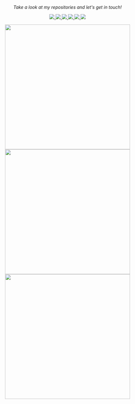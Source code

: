 <!-- Social Section --> 
 <p align="center"> 
   <i>Take a look at my repositories and let's get in touch!</i> 
 
 <p align="center"> 
   <a href= "https://github.com/stn1slv/"> 
     <img src="https://img.icons8.com/fluency/32/github.png"/> 
   </a> 
   <a href= "https://www.linkedin.com/in/stn1slv/"> 
     <img src="https://img.icons8.com/fluency/32/linkedin.png"/> 
   </a> 
  
  <!--a href= "https://twitter.com/stn1slv"> 
     <img src="https://img.icons8.com/fluency/32/twitter.png"/> 
   </a-->

   <a href="https://wearecommunity.io/collections/DLY4smPzao"> 
     <img src="https://img.icons8.com/external-flaticons-lineal-color-flat-icons/32/external-blog-influencer-marketing-flaticons-lineal-color-flat-icons.png"/> 
   </a> 
     <a href="https://wearecommunity.io/collections/Rm1yJsMC6Z"> 
     <img src="https://img.icons8.com/external-flaticons-lineal-color-flat-icons/32/external-vlogger-influencer-marketing-flaticons-lineal-color-flat-icons-2.png"/> 
   </a>
  <a href="mailto:devyatov@gmail.com"> 
     <img src="https://img.icons8.com/color/32/apple-mail.png"/> 
   </a> 
   
   <a href= "https://telegram.me/stn1slv"> 
     <img src="https://img.icons8.com/color/32/telegram-app--v2.png"/> 
   </a>
 </p> 
 
<p align="center">
<!-- GitHub Stats -->
<picture>
<source srcset="https://github-readme-stats.vercel.app/api?username=stn1slv&show_icons=true&hide_border=true&locale=en&count_private=true&include_all_commits=true&hide_title=true&theme=gotham" media="(prefers-color-scheme: dark)" width="400"/>
<source srcset="https://github-readme-stats.vercel.app/api?username=stn1slv&show_icons=true&hide_border=true&locale=en&count_private=true&include_all_commits=true&hide_title=true&theme=vue" media="(prefers-color-scheme: light), (prefers-color-scheme: no-preference)" width="400"/>
<img src="https://github-readme-stats.vercel.app/api?username=stn1slv&show_icons=true" width="400" />
</picture><br/>

<!-- GitHub Streak Stats -->
<picture>
<source  srcset="https://streak-stats.demolab.com/?user=stn1slv&theme=gotham&mode=weekly&card_width=400&hide_border=true"
  media="(prefers-color-scheme: dark)" width="400"
/>
<source srcset="https://streak-stats.demolab.com/?user=stn1slv&theme=vue&mode=weekly&card_width=400&hide_border=true"
  media="(prefers-color-scheme: light), (prefers-color-scheme: no-preference)" width="400"
/>
<img src="https://streak-stats.demolab.com/?user=stn1slv&mode=weekly&card_width=400" width="400" />
</picture><br/>

<!-- Most used languages -->
<picture>
<source  srcset="https://github-readme-stats.vercel.app/api/top-langs?username=stn1slv&show_icons=true&locale=en&layout=compact&hide=markdown&langs_count=8&no-bg=true&hide_border=true&theme=gotham"
  media="(prefers-color-scheme: dark)" width="400"
/>
<source srcset="https://github-readme-stats.vercel.app/api/top-langs?username=stn1slv&show_icons=true&locale=en&layout=compact&hide=markdown&langs_count=8&no-bg=true&theme=vue" media="(prefers-color-scheme: light), (prefers-color-scheme: no-preference)" width="400"
/>
<img src="https://github-readme-stats.vercel.app/api/top-langs?username=stn1slv&show_icons=true&locale=en&layout=compact&hide=markdown&langs_count=8&no-bg=true" width="400" />
</picture>

<!-- GitHub Trophy-->
<!--img src="https://github-profile-trophy.vercel.app/?username=stn1slv&row=2&column=3&no-bg=true&theme=darkhub&no-frame=true" alt="stn1slv"/-->
 </p>
